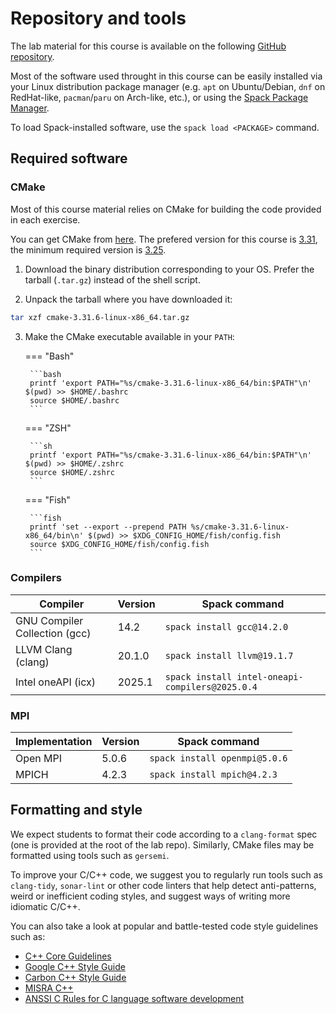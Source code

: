 # Repository and tools

The lab material for this course is available on the following [GitHub repository](https://github.com/dssgabriel/TOP-25).

Most of the software used throught in this course can be easily installed via your Linux distribution package manager (e.g. `apt` on Ubuntu/Debian, `dnf` on RedHat-like, `pacman`/`paru` on Arch-like, etc.), or using the [Spack Package Manager](https://spack.readthedocs.io/en/latest/index.html).

To load Spack-installed software, use the `spack load <PACKAGE>` command.


## Required software

### CMake

Most of this course material relies on CMake for building the code provided in each exercise.

You can get CMake from [here](https://cmake.org/download/). The prefered version for this course is
[3.31](https://cmake.org/cmake/help/v3.31/release/3.31.html), the minimum required version is
[3.25](https://cmake.org/cmake/help/v3.25/release/3.25.html).

1. Download the binary distribution corresponding to your OS. Prefer the tarball (`.tar.gz`) instead of the shell
script.

2. Unpack the tarball where you have downloaded it:
```sh
tar xzf cmake-3.31.6-linux-x86_64.tar.gz
```

3. Make the CMake executable available in your `PATH`:

    === "Bash"

        ```bash
        printf 'export PATH="%s/cmake-3.31.6-linux-x86_64/bin:$PATH"\n' $(pwd) >> $HOME/.bashrc
        source $HOME/.bashrc
        ```

    === "ZSH"

        ```sh
        printf 'export PATH="%s/cmake-3.31.6-linux-x86_64/bin:$PATH"\n' $(pwd) >> $HOME/.zshrc
        source $HOME/.zshrc
        ```

    === "Fish"

        ```fish
        printf 'set --export --prepend PATH %s/cmake-3.31.6-linux-x86_64/bin\n' $(pwd) >> $XDG_CONFIG_HOME/fish/config.fish
        source $XDG_CONFIG_HOME/fish/config.fish
        ```


### Compilers

Compiler | Version | Spack command
--- | --- | ---
GNU Compiler Collection (gcc) | 14.2 | `spack install gcc@14.2.0`
LLVM Clang (clang) | 20.1.0 | `spack install llvm@19.1.7`
Intel oneAPI (icx) | 2025.1 | `spack install intel-oneapi-compilers@2025.0.4`

### MPI

Implementation | Version | Spack command
--- | --- | ---
Open MPI | 5.0.6 | `spack install openmpi@5.0.6`
MPICH | 4.2.3 | `spack install mpich@4.2.3`


## Formatting and style

We expect students to format their code according to a `clang-format` spec (one is provided at the root of the lab repo). Similarly, CMake files may be formatted using tools such as `gersemi`.

To improve your C/C++ code, we suggest you to regularly run tools such as `clang-tidy`, `sonar-lint` or other code linters that help detect anti-patterns, weird or inefficient coding styles, and suggest ways of writing more idiomatic C/C++.

You can also take a look at popular and battle-tested code style guidelines such as:

- [C++ Core Guidelines](https://isocpp.github.io/CppCoreGuidelines/CppCoreGuidelines)
- [Google C++ Style Guide](https://google.github.io/styleguide/cppguide.html)
- [Carbon C++ Style Guide](https://docs.carbon-lang.dev/docs/project/cpp_style_guide.html)
- [MISRA C++](https://misra.org.uk/misra-c-plus-plus/)
- [ANSSI C Rules for C language software development](https://cyber.gouv.fr/en/publications/rules-secure-c-language-software-development)
